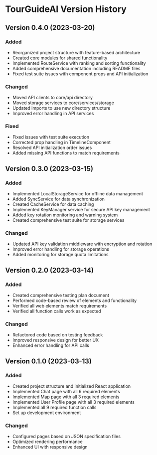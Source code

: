 # TourGuideAI Version History

## Version 0.4.0 (2023-03-20)
### Added
- Reorganized project structure with feature-based architecture
- Created core modules for shared functionality
- Implemented RouteService with ranking and sorting functionality
- Added comprehensive documentation including README files
- Fixed test suite issues with component props and API initialization

### Changed
- Moved API clients to core/api directory
- Moved storage services to core/services/storage
- Updated imports to use new directory structure
- Improved error handling in API services

### Fixed
- Fixed issues with test suite execution
- Corrected prop handling in TimelineComponent
- Resolved API initialization order issues
- Added missing API functions to match requirements

## Version 0.3.0 (2023-03-15)
### Added
- Implemented LocalStorageService for offline data management
- Added SyncService for data synchronization
- Created CacheService for data caching
- Implemented KeyManager service for secure API key management
- Added key rotation monitoring and warning system
- Created comprehensive test suite for storage services

### Changed
- Updated API key validation middleware with encryption and rotation
- Improved error handling for storage operations
- Added monitoring for storage quota limitations

## Version 0.2.0 (2023-03-14)
### Added
- Created comprehensive testing plan document
- Performed code-based review of elements and functionality
- Verified all web elements match requirements
- Verified all function calls work as expected

### Changed
- Refactored code based on testing feedback
- Improved responsive design for better UX
- Enhanced error handling for API calls

## Version 0.1.0 (2023-03-13)
### Added
- Created project structure and initialized React application
- Implemented Chat page with all 6 required elements
- Implemented Map page with all 3 required elements
- Implemented User Profile page with all 3 required elements
- Implemented all 9 required function calls
- Set up development environment

### Changed
- Configured pages based on JSON specification files
- Optimized rendering performance
- Enhanced UI with responsive design 
